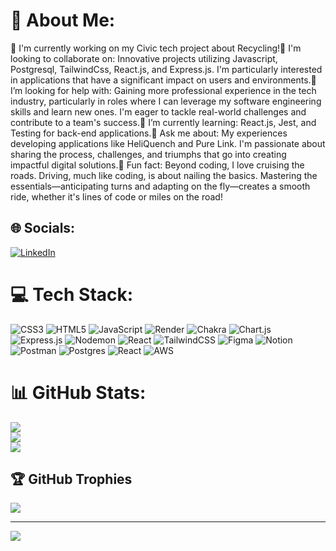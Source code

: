 # 💫 About Me:
🔭 I'm currently working on my Civic tech project about Recycling!<be>🚻 I'm looking to collaborate on: Innovative projects utilizing Javascript, Postgresql, TailwindCss, React.js, and Express.js. I'm particularly interested in applications that have a significant impact on users and environments.<be>🤝 I’m looking for help with: Gaining more professional experience in the tech industry, particularly in roles where I can leverage my software engineering skills and learn new ones. I'm eager to tackle real-world challenges and contribute to a team's success.<be>🌱 I’m currently learning: React.js, Jest, and Testing for back-end applications.<be>💬 Ask me about: My experiences developing applications like HeliQuench and Pure Link. I'm passionate about sharing the process, challenges, and triumphs that go into creating impactful digital solutions.<be>🚗 Fun fact: Beyond coding, I love cruising the roads. Driving, much like coding, is about nailing the basics. Mastering the essentials—anticipating turns and adapting on the fly—creates a smooth ride, whether it's lines of code or miles on the road!


## 🌐 Socials:
[![LinkedIn](https://img.shields.io/badge/LinkedIn-%230077B5.svg?logo=linkedin&logoColor=white)](https://linkedin.com/in/https://www.linkedin.com/in/joseph-giler-807ab2224/) 

# 💻 Tech Stack:
![CSS3](https://img.shields.io/badge/css3-%231572B6.svg?style=for-the-badge&logo=css3&logoColor=white) ![HTML5](https://img.shields.io/badge/html5-%23E34F26.svg?style=for-the-badge&logo=html5&logoColor=white) ![JavaScript](https://img.shields.io/badge/javascript-%23323330.svg?style=for-the-badge&logo=javascript&logoColor=%23F7DF1E) ![Render](https://img.shields.io/badge/Render-%46E3B7.svg?style=for-the-badge&logo=render&logoColor=white) ![Chakra](https://img.shields.io/badge/chakra-%234ED1C5.svg?style=for-the-badge&logo=chakraui&logoColor=white) ![Chart.js](https://img.shields.io/badge/chart.js-F5788D.svg?style=for-the-badge&logo=chart.js&logoColor=white) ![Express.js](https://img.shields.io/badge/express.js-%23404d59.svg?style=for-the-badge&logo=express&logoColor=%2361DAFB) ![Nodemon](https://img.shields.io/badge/NODEMON-%23323330.svg?style=for-the-badge&logo=nodemon&logoColor=%BBDEAD) ![React](https://img.shields.io/badge/react-%2320232a.svg?style=for-the-badge&logo=react&logoColor=%2361DAFB) ![TailwindCSS](https://img.shields.io/badge/tailwindcss-%2338B2AC.svg?style=for-the-badge&logo=tailwind-css&logoColor=white) ![Figma](https://img.shields.io/badge/figma-%23F24E1E.svg?style=for-the-badge&logo=figma&logoColor=white) ![Notion](https://img.shields.io/badge/Notion-%23000000.svg?style=for-the-badge&logo=notion&logoColor=white) ![Postman](https://img.shields.io/badge/Postman-FF6C37?style=for-the-badge&logo=postman&logoColor=white) ![Postgres](https://img.shields.io/badge/postgres-%23316192.svg?style=for-the-badge&logo=postgresql&logoColor=white) ![React](https://img.shields.io/badge/react-%2320232a.svg?style=for-the-badge&logo=react&logoColor=%2361DAFB) ![AWS](https://img.shields.io/badge/AWS-%23FF9900.svg?style=for-the-badge&logo=amazon-aws&logoColor=white)
# 📊 GitHub Stats:
![](https://github-readme-stats.vercel.app/api?username=Joeyyyys&theme=react&hide_border=true&include_all_commits=true&count_private=true)<br/>
![](https://github-readme-streak-stats.herokuapp.com/?user=Joeyyyys&theme=react&hide_border=true)<br/>
![](https://github-readme-stats.vercel.app/api/top-langs/?username=Joeyyyys&theme=react&hide_border=true&include_all_commits=true&count_private=true&layout=compact)

## 🏆 GitHub Trophies
![](https://github-profile-trophy.vercel.app/?username=Joeyyyys&theme=discord&no-frame=false&no-bg=false&margin-w=4)

---
[![](https://visitcount.itsvg.in/api?id=Joeyyyys&icon=0&color=0)](https://visitcount.itsvg.in)

<!-- Proudly created with GPRM ( https://gprm.itsvg.in ) -->
